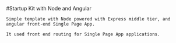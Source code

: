 #Startup Kit with Node and Angular

    Simple template with Node powered with Express middle tier, and angular front-end Single Page App.
    
    It used front end routing for Single Page App applications.
    
    